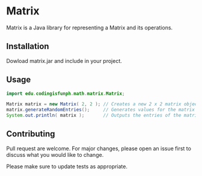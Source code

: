 # Matrix

Matrix is a Java library for representing a Matrix and its operations.

## Installation

Dowload matrix.jar and include in your project.

## Usage

``` java
import edu.codingisfunph.math.matrix.Matrix;

Matrix matrix = new Matrix( 2, 2 ); // Creates a new 2 x 2 matrix object  
matrix.generateRandomEntries();     // Generates values for the matrix entries
System.out.println( matrix );       // Outputs the entries of the matrix arrange in rows and columns

```

## Contributing
Pull request are welcome. For major changes, please open an issue first to discuss what you would like to change.

Please make sure to update tests as appropriate.

